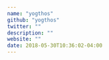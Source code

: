 ```yaml
---
name: "yogthos"
github: "yogthos"
twitter: ""
description: ""
website: ""
date: 2018-05-30T10:36:02-04:00
---
```

